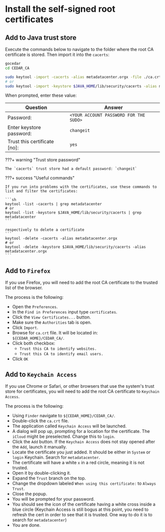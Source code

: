 # Install the self-signed root certificates

## Add to Java trust store

Execute the commands below to navigate to the folder where the root CA certificate is stored.
Then import it into the `cacerts`: 
```sh
gocedar
cd CEDAR_CA

sudo keytool -import -cacerts -alias metadatacenter.orgx -file ./ca.crt
# or
sudo keytool -import -keystore $JAVA_HOME/lib/security/cacerts -alias metadatacenter.orgx -file ./ca.crt
```

When prompted, enter these value:

| Question                     | Answer                                     |
|------------------------------|--------------------------------------------|
| Password:                    | ```<YOUR ACCOUNT PASSWORD FOR THE SUDO>``` |
| Enter keystore password:     | ```changeit```                             |
| Trust this certificate [no]: | ```yes```                                  |


???+ warning "Trust store password"

    The `cacerts` trust store had a default password: `changeit`
    
???+ success "Useful commands"

    If you run into problems with the certificates, use these commands to list and filter the certificates:

    ```sh
    keytool -list -cacerts | grep metadatacenter
    # or
    keytool -list -keystore $JAVA_HOME/lib/security/cacerts | grep metadatacenter
    ```

    respectively to delete a certificate    
    ```
    keytool -delete -cacerts -alias metadatacenter.orgx
    # or
    keytool -delete -keystore $JAVA_HOME/lib/security/cacerts -alias metadatacenter.orgx
    ```

## Add to `Firefox`
If you use Firefox, you will need to add the root CA certificate to the trusted list of the browser.

The process is the following:

- Open the `Preferences`.
- In the `Find in Preferences` input type `certificates`.
- Click the `View Certificates...` button.
- Make sure the `Authorities` tab is open.
- Click `Import`.
- Browse for `ca.crt` file. It will be located in:<br>`${CEDAR_HOME}/CEDAR_CA/`.
- Click both checkbox:
    - `Trust this CA to identify websites.`
    - `Trust this CA to identify email users.`
- Click `OK`

## Add to `Keychain Access`
If you use Chrome or Safari, or other browsers that use the system's trust store for certificates, you will need to add the root CA certificate to `Keychain Access`.

The process is the following:

* Using `Finder` navigate to `${CEDAR_HOME}/CEDAR_CA/`.
* Double-click the `ca.crt` file.
* The application called `Keychain Access` will be launched.
* A dialog will pop up, prompting for a location for the certificate. The `iCloud` might be preselected. Change this to `login`.
* Click the `Add` button. If the `Keychain Access` does not stay opened after the `Add`, launch it manually.
* Locate the certificate you just added. It should be either in `System` or `login` Keychain. Search for `metadatacenter`.
* The certificate will have a white `x` in a red circle, meaning it is not trusted.
* Open it by double-clicking it.
* Expand the `Trust` branch on the top.
* Change the dropdown labeled `When using this certificate:` to `Always Trust`.
* Close the popup.
* You will be prompted for your password.
* You should see the icon of the certificate having a white cross inside a blue circle (Keychain Access is still bogus at this point, you need to refresh the cert in order to see that it is trusted. One way to do it is to search for `metadatacenter`)
* You are done.
